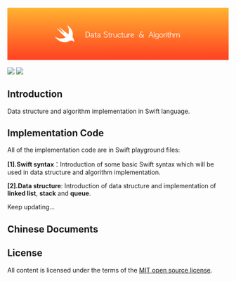 ![](res/logo.png)


![](https://img.shields.io/badge/build-passing-brightgreen.svg)
![](https://img.shields.io/badge/Swift-%3E%3D4.0-FF7B2C.svg)


## Introduction

Data structure and algorithm implementation in Swift language.



## Implementation Code

All of the implementation code are  in Swift playground files:



**[1].Swift syntax**：Introduction of some basic Swift syntax which will be used in data structure and algorithm implementation.



**[2].Data structure**: Introduction of data structure and implementation of **linked list**, **stack** and **queue**.


Keep updating...



## Chinese Documents



## License

All content is licensed under the terms of the [MIT open source license](https://github.com/knightsj/data-structure-and-algorithm-in-Swift/blob/master/LICENSE).




